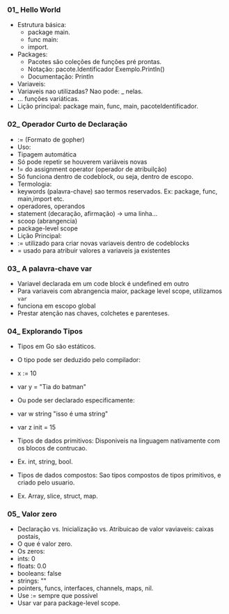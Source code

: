 ### 01_ Hello World
- Estrutura básica:
  - package main.
  - func main:
  - import.
- Packages:
  - Pacotes são coleções de funções pré prontas.
  - Notação: pacote.Identificador Exemplo.Println()
  - Documentação: Println
- Variaveis: 
- Variaveis nao utilizadas? Nao pode: _ nelas.
- ... funções variáticas.
- Lição principal: package main, func, main, pacoteIdentificador.

### 02_ Operador Curto de Declaração
- := (Formato de gopher)
- Uso:
 - Tipagem automática
 - Só pode repetir se houverem variáveis novas
 - != do assignment operator (operador de atribuilção)
 - Só funciona dentro de codeblock, ou seja, dentro de escopo.
- Termologia:
 - keywords (palavra-chave) sao termos reservados. Ex: package, func, main,import etc.
 - operadores, operandos
 - statement (decaração, afirmação) -> uma linha...
 - scoop (abrangencia)
 - package-level scope
- Lição Principal:
- := utilizado para criar novas variaveis dentro de codeblocks
- = usado para atribuir valores a variaveis ja existentes

### 03_ A palavra-chave var
- Variavel declarada em um code block é undefined em outro
- Para variaveis com abrangencia maior, package level scope, utilizamos `var`
- funciona em escopo global
- Prestar atenção nas chaves, colchetes e parenteses.

### 04_ Explorando Tipos
- Tipos em Go são estáticos.
- O tipo pode ser deduzido pelo compilador:
 - x := 10
 - var y = "Tia do batman"
- Ou pode ser declarado especificamente:
 - var w string "isso é uma string"
 - var z init = 15
- Tipos de dados primitivos: Disponiveis na linguagem nativamente com os blocos de contrucao.
 - Ex.  int, string, bool.

- Tipos de dados compostos: Sao tipos compostos de tipos primitivos, e criado pelo usuario. 
 - Ex. Array, slice, struct, map.

### 05_ Valor zero
- Declaração vs. Inicialização vs. Atribuicao de valor vaviaveis: caixas postais,
- O que é valor zero.
- Os zeros:
 - ints: 0
 - floats: 0.0
 - booleans: false
 - strings: ""
 - pointers, funcs, interfaces, channels, maps, nil.
 - Use := sempre que possivel
 - Usar var para package-level scope.

 
